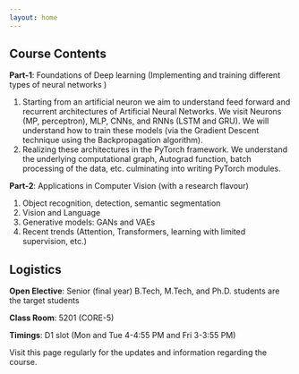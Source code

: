 ```yaml
---
layout: home
---
```

## Course Contents

**Part-1**: Foundations of Deep learning (Implementing and training different types of neural networks )

1. Starting from an artificial neuron we aim to understand feed forward and recurrent architectures of Artificial Neural Networks. We visit Neurons (MP, perceptron), MLP, CNNs, and RNNs (LSTM and GRU). We will understand how to train these models (via the Gradient Descent technique using the Backpropagation algorithm).
2. Realizing these architectures in the PyTorch framework. We understand the underlying computational graph, Autograd function, batch processing of the data, etc. culminating into writing PyTorch modules. 

**Part-2**: Applications in Computer Vision (with a research flavour)

1. Object recognition, detection, semantic segmentation
2. Vision and Language
3. Generative models: GANs and VAEs 
4. Recent trends (Attention, Transformers, learning with limited supervision, etc.)

## Logistics

**Open Elective**: Senior (final year) B.Tech, M.Tech, and Ph.D. students are the target students

**Class Room**: 5201 (CORE-5)<br>

**Timings**: D1 slot (Mon and Tue 4-4:55 PM and Fri 3-3:55 PM)<br>

Visit this page regularly for the updates and information regarding the course.<br>
